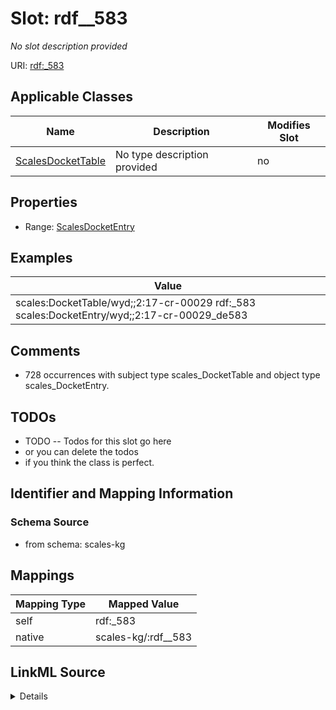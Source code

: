 

# Slot: rdf__583


_No slot description provided_





URI: [rdf:_583](http://www.w3.org/1999/02/22-rdf-syntax-ns#_583)



<!-- no inheritance hierarchy -->





## Applicable Classes

| Name | Description | Modifies Slot |
| --- | --- | --- |
| [ScalesDocketTable](../classes/ScalesDocketTable.md) | No type description provided |  no  |







## Properties

* Range: [ScalesDocketEntry](../classes/ScalesDocketEntry.md)






## Examples

| Value |
| --- |
| scales:DocketTable/wyd;;2:17-cr-00029 rdf:_583 scales:DocketEntry/wyd;;2:17-cr-00029_de583 |

## Comments

* 728 occurrences with subject type scales_DocketTable and object type scales_DocketEntry.

## TODOs

* TODO -- Todos for this slot go here
* or you can delete the todos
* if you think the class is perfect.

## Identifier and Mapping Information







### Schema Source


* from schema: scales-kg




## Mappings

| Mapping Type | Mapped Value |
| ---  | ---  |
| self | rdf:_583 |
| native | scales-kg/:rdf__583 |




## LinkML Source

<details>
```yaml
name: rdf__583
description: No slot description provided
todos:
- TODO -- Todos for this slot go here
- or you can delete the todos
- if you think the class is perfect.
comments:
- 728 occurrences with subject type scales_DocketTable and object type scales_DocketEntry.
examples:
- value: scales:DocketTable/wyd;;2:17-cr-00029 rdf:_583 scales:DocketEntry/wyd;;2:17-cr-00029_de583
from_schema: scales-kg
rank: 1000
slot_uri: rdf:_583
alias: rdf__583
domain_of:
- scales_DocketTable
range: scales_DocketEntry

```
</details>